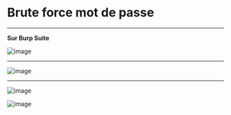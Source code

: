 # Brute force mot de passe   

___

**Sur Burp Suite**     

![image](https://github.com/techerbeatrice/brute_force_mot_de_passe/assets/138071140/0260abb4-2120-490a-9654-4bc5d7ccfd71)

____

![image](https://github.com/techerbeatrice/brute_force_mot_de_passe/assets/138071140/9644c913-e296-4899-8aed-47eb954222c0)

____

![image](https://github.com/techerbeatrice/brute_force_mot_de_passe/assets/138071140/6bb15d3a-6f0a-41cb-aa1f-b4094480cf62)

![image](https://github.com/techerbeatrice/brute_force_mot_de_passe/assets/138071140/651c138a-c2e3-4c56-9420-61e975fa864e)
